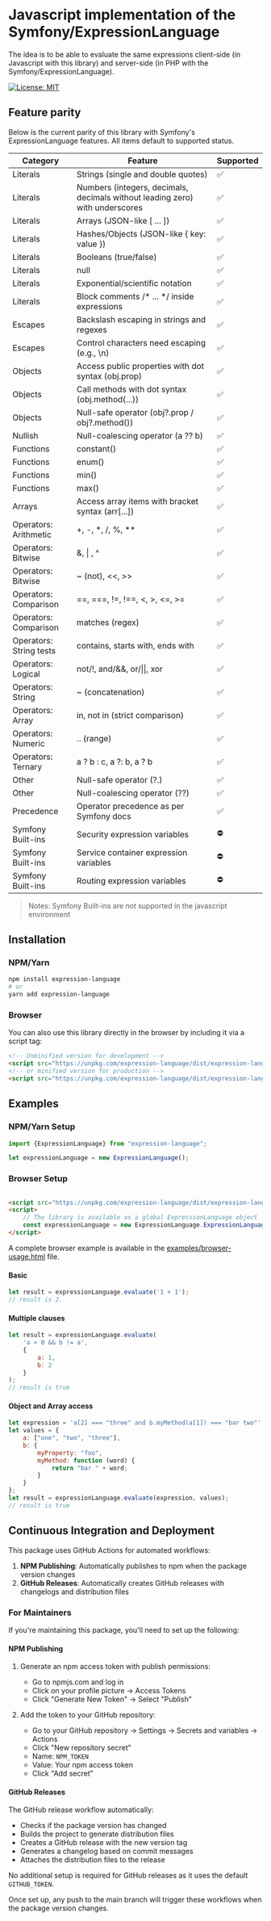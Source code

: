 # Javascript implementation of the Symfony/ExpressionLanguage

The idea is to be able to evaluate the same expressions client-side (in Javascript with this library)
and server-side (in PHP with the Symfony/ExpressionLanguage).

[![License: MIT](https://img.shields.io/badge/License-MIT-yellow.svg)](https://opensource.org/licenses/MIT)

## Feature parity

Below is the current parity of this library with Symfony's ExpressionLanguage features. All items default to supported
status.

| Category                | Feature                                                                      | Supported |
|-------------------------|------------------------------------------------------------------------------|-----------|
| Literals                | Strings (single and double quotes)                                           | ✅         |
| Literals                | Numbers (integers, decimals, decimals without leading zero) with underscores | ✅         |
| Literals                | Arrays (JSON-like [ ... ])                                                   | ✅         |
| Literals                | Hashes/Objects (JSON-like { key: value })                                    | ✅         |
| Literals                | Booleans (true/false)                                                        | ✅         |
| Literals                | null                                                                         | ✅         |
| Literals                | Exponential/scientific notation                                              | ✅         |
| Literals                | Block comments /* ... */ inside expressions                                  | ✅         |
| Escapes                 | Backslash escaping in strings and regexes                                    | ✅         |
| Escapes                 | Control characters need escaping (e.g., \n)                                  | ✅         |
| Objects                 | Access public properties with dot syntax (obj.prop)                          | ✅         |
| Objects                 | Call methods with dot syntax (obj.method(...))                               | ✅         |
| Objects                 | Null-safe operator (obj?.prop / obj?.method())                               | ✅         |
| Nullish                 | Null-coalescing operator (a ?? b)                                            | ✅         |
| Functions               | constant()                                                                   | ✅         |
| Functions               | enum()                                                                       | ✅         |
| Functions               | min()                                                                        | ✅         |
| Functions               | max()                                                                        | ✅         |
| Arrays                  | Access array items with bracket syntax (arr[...])                            | ✅         |
| Operators: Arithmetic   | +, -, *, /, %, **                                                            | ✅         |
| Operators: Bitwise      | &, \| , ^                                                                    | ✅         |
| Operators: Bitwise      | ~ (not), <<, >>                                                              | ✅         |
| Operators: Comparison   | ==, ===, !=, !==, <, >, <=, >=                                               | ✅         |
| Operators: Comparison   | matches (regex)                                                              | ✅         |
| Operators: String tests | contains, starts with, ends with                                             | ✅         |
| Operators: Logical      | not/!, and/&&, or/\|\|, xor                                                  | ✅         |
| Operators: String       | ~ (concatenation)                                                            | ✅         |
| Operators: Array        | in, not in (strict comparison)                                               | ✅         |
| Operators: Numeric      | .. (range)                                                                   | ✅         |
| Operators: Ternary      | a ? b : c, a ?: b, a ? b                                                     | ✅         |
| Other                   | Null-safe operator (?.)                                                      | ✅         |
| Other                   | Null-coalescing operator (??)                                                | ✅         |
| Precedence              | Operator precedence as per Symfony docs                                      | ✅         |
| Symfony Built-ins       | Security expression variables                                                | ⛔️        |
| Symfony Built-ins       | Service container expression variables                                       | ⛔️        |
| Symfony Built-ins       | Routing expression variables                                                 | ⛔️        |

> Notes: Symfony Built-ins are not supported in the javascript environment

## Installation

### NPM/Yarn

```bash
npm install expression-language
# or
yarn add expression-language
```

### Browser

You can also use this library directly in the browser by including it via a script tag:

```html
<!-- Unminified version for development -->
<script src="https://unpkg.com/expression-language/dist/expression-language.js"></script>
<!-- or minified version for production -->
<script src="https://unpkg.com/expression-language/dist/expression-language.min.js"></script>
```

## Examples

### NPM/Yarn Setup

```javascript
import {ExpressionLanguage} from "expression-language";

let expressionLanguage = new ExpressionLanguage();
```

### Browser Setup

```html

<script src="https://unpkg.com/expression-language/dist/expression-language.min.js"></script>
<script>
    // The library is available as a global ExpressionLanguage object
    const expressionLanguage = new ExpressionLanguage.ExpressionLanguage();
</script>
```

A complete browser example is available in the [examples/browser-usage.html](examples/browser-usage.html) file.

#### Basic

```javascript
let result = expressionLanguage.evaluate('1 + 1');
// result is 2.
```

#### Multiple clauses

```javascript
let result = expressionLanguage.evaluate(
    'a > 0 && b != a',
    {
        a: 1,
        b: 2
    }
);
// result is true
```

#### Object and Array access

```javascript
let expression = 'a[2] === "three" and b.myMethod(a[1]) === "bar two"';
let values = {
    a: ["one", "two", "three"],
    b: {
        myProperty: "foo",
        myMethod: function (word) {
            return "bar " + word;
        }
    }
};
let result = expressionLanguage.evaluate(expression, values);
// result is true
```

## Continuous Integration and Deployment

This package uses GitHub Actions for automated workflows:

1. **NPM Publishing**: Automatically publishes to npm when the package version changes
2. **GitHub Releases**: Automatically creates GitHub releases with changelogs and distribution files

### For Maintainers

If you're maintaining this package, you'll need to set up the following:

#### NPM Publishing

1. Generate an npm access token with publish permissions:
    - Go to npmjs.com and log in
    - Click on your profile picture → Access Tokens
    - Click "Generate New Token" → Select "Publish"

2. Add the token to your GitHub repository:
    - Go to your GitHub repository → Settings → Secrets and variables → Actions
    - Click "New repository secret"
    - Name: `NPM_TOKEN`
    - Value: Your npm access token
    - Click "Add secret"

#### GitHub Releases

The GitHub release workflow automatically:

- Checks if the package version has changed
- Builds the project to generate distribution files
- Creates a GitHub release with the new version tag
- Generates a changelog based on commit messages
- Attaches the distribution files to the release

No additional setup is required for GitHub releases as it uses the default `GITHUB_TOKEN`.

Once set up, any push to the main branch will trigger these workflows when the package version changes.

